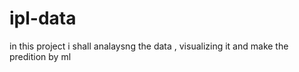 # ipl-data
in this project i shall analaysng the data , visualizing it and make the predition by ml
